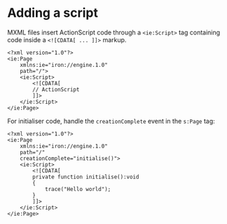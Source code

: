 # Adding a script

MXML files insert ActionScript code through a `<ie:Script>` tag containing code inside a `<![CDATA[ ... ]]>` markup.

```mxml
<?xml version="1.0"?>
<ie:Page
    xmlns:ie="iron://engine.1.0"
    path="/">
    <ie:Script>
        <![CDATA[
        // ActionScript
        ]]>
    </ie:Script>
</ie:Page>
```

For initialiser code, handle the `creationComplete` event in the `s:Page` tag:

```mxml
<?xml version="1.0"?>
<ie:Page
    xmlns:ie="iron://engine.1.0"
    path="/"
    creationComplete="initialise()">
    <ie:Script>
        <![CDATA[
        private function initialise():void
        {
            trace("Hello world");
        }
        ]]>
    </ie:Script>
</ie:Page>
```